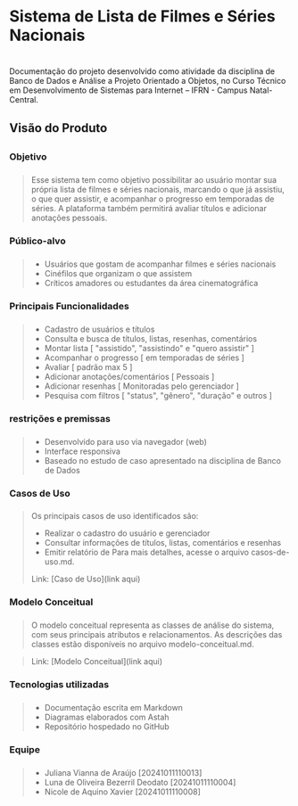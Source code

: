 # **Sistema de Lista de Filmes e Séries Nacionais** <h1>
Documentação do projeto desenvolvido como atividade da disciplina de Banco de Dados e Análise a Projeto Orientado a Objetos, no Curso Técnico em Desenvolvimento de Sistemas para Internet – IFRN - Campus Natal-Central.

## Visão do Produto <h2>

### Objetivo <h3>
>Esse sistema tem como objetivo possibilitar ao usuário montar sua própria lista de filmes e séries nacionais, marcando o que já assistiu, o que quer assistir, e acompanhar o progresso em temporadas de séries. A plataforma também permitirá avaliar títulos e adicionar anotações pessoais.

### Público-alvo <h3>
>- Usuários que gostam de acompanhar filmes e séries nacionais
>- Cinéfilos que organizam o que assistem
>- Críticos amadores ou estudantes da área cinematográfica

### Principais Funcionalidades <h3>
>- Cadastro de usuários e títulos
>- Consulta e busca de títulos, listas, resenhas, comentários
>- Montar lista [ "assistido", "assistindo" e "quero assistir" ]
>- Acompanhar o progresso [ em temporadas de séries ]
>- Avaliar [ padrão max 5 ]
>- Adicionar anotações/comentários [ Pessoais ]
>- Adicionar resenhas [ Monitoradas pelo gerenciador ]
>- Pesquisa com filtros [ "status", "gênero", "duração" e outros ]

### restrições e premissas <h3>
>- Desenvolvido para uso via navegador (web)
>- Interface responsiva
>- Baseado no estudo de caso apresentado na disciplina de Banco de Dados

### Casos de Uso <h3>
>Os principais casos de uso identificados são:
>- Realizar o cadastro do usuário e gerenciador
>- Consultar informações de títulos, listas, comentários e resenhas
>- Emitir relatório de
>Para mais detalhes, acesse o arquivo casos-de-uso.md.
>
>Link: [Caso de Uso](link aqui)

### Modelo Conceitual <h3>
>O modelo conceitual representa as classes de análise do sistema, com seus principais
>atributos e relacionamentos. As descrições das classes estão disponíveis no arquivo modelo-conceitual.md.

>Link: [Modelo Conceitual](link aqui)

### Tecnologias utilizadas <h3>
>- Documentação escrita em Markdown
>- Diagramas elaborados com Astah
>- Repositório hospedado no GitHub

### Equipe <h3>
>- Juliana Vianna de Araújo [20241011110013]
>- Luna de Oliveira Bezerril Deodato [20241011110004]
>- Nicole de Aquino Xavier [20241011110008]
